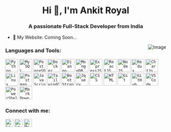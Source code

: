 <!---
ankit-royal/ankit-royal is a ✨ special ✨ repository because its `README.md` (this file) appears on your GitHub profile.
You can click the Preview link to take a look at your changes.
--->
<h1 align="center">Hi 👋, I'm Ankit Royal</h1>
<h3 align="center">A passionate Full-Stack Developer from India</h3>

- 🔗 My Website: Coming Soon...
<!-- 
- 👋 Hi, I’m @ankit-royal
- 👀 I’m interested in ...
- 🌱 I’m currently learning ...
- 💞️ I’m looking to collaborate on ...
- 📫 How to reach me ... 
-->
<img align="right" alt="Image" style="border-radius: 10;" src="https://github.com/ankit-royal/ankit-royal/assets/151389101/10a73085-492d-4109-addd-1b31939e683c" />

**<h3>Languages and Tools:</h3>**

<code><img src="https://github.com/ankit-royal/ankit-royal/assets/151389101/532a8a38-2379-472d-9b04-711c837de1a7" alt="Python" height="40"></code>
<code><img src="https://github.com/ankit-royal/ankit-royal/assets/151389101/63cb5763-8b05-41b6-850e-0e0fd66d0941" alt="MySQL" height="40"></code>
<code><img src="https://github.com/ankit-royal/ankit-royal/assets/151389101/dd380709-12aa-4d50-ad87-cf90d4f20e9f" alt="PostgreSQL" height="40"></code>
<code><img src="https://github.com/ankit-royal/ankit-royal/assets/151389101/ec48b43e-cd88-408b-b453-0452018ad131" alt="Docker" height="40"></code>
<code><img src="https://github.com/ankit-royal/ankit-royal/assets/151389101/27a742fe-0248-4925-aed8-c2cc5af8373a" alt="Django" height="40"></code>
<code><img src="https://github.com/ankit-royal/ankit-royal/assets/151389101/43cd94f8-a776-47bc-8baf-6ad3e20692cc" alt="MongoDB" height="40"></code>
<code><img src="https://github.com/ankit-royal/ankit-royal/assets/151389101/1c08e729-13fe-4e61-a689-9edd9b924458" alt="ExpressJS" height="40"></code>
<code><img src="https://github.com/ankit-royal/ankit-royal/assets/151389101/17a754b3-4403-41c7-b636-b18e9a979b53" alt="ReactJS" height="40"></code>
<code><img src="https://github.com/ankit-royal/ankit-royal/assets/151389101/63134c25-f195-468c-8889-905554502062" alt="NodeJS" height="40"></code>
<code><img src="https://github.com/ankit-royal/ankit-royal/assets/151389101/c5f97ad4-b07a-4cda-9662-6dde6ba225c0" alt="Redux" height="40"></code>
<code><img src="https://github.com/ankit-royal/ankit-royal/assets/151389101/a4904e52-59ab-4c3f-afab-ae09d303a26d" alt="ChartJs" height="40"></code>
<code><img src="https://github.com/ankit-royal/ankit-royal/assets/151389101/f1d54dbf-4183-4312-b435-e9ca203392bb" alt="Linux" height="40"></code>
<code><img src="https://github.com/ankit-royal/ankit-royal/assets/151389101/d23a2736-4cdc-4414-85c3-d7a15800aafe" alt="Postman" height="40"></code>
<code><img src="https://github.com/ankit-royal/ankit-royal/assets/151389101/068a137f-b075-4f7f-b683-2551501b839d" alt="JavaScript" height="40"></code>
<code><img src="https://github.com/ankit-royal/ankit-royal/assets/151389101/48f2a6e1-c574-4368-be8f-f13b29e96b46" alt="TailwindCSS" height="40"></code>
<code><img src="https://github.com/ankit-royal/ankit-royal/assets/151389101/5a1b1381-de31-4387-9453-9e0f802b47fe" alt="BootStrap" height="40"></code>
<code><img src="https://github.com/ankit-royal/ankit-royal/assets/151389101/19081e5d-b4c9-4e21-9fd5-97d39b95c015" alt="Jquery" height="40"></code>
<code><img src="https://github.com/ankit-royal/ankit-royal/assets/151389101/c97c0e62-c3af-43b4-9906-efe42a4beebc" alt="CSS" height="40"></code>
<code><img src="https://github.com/ankit-royal/ankit-royal/assets/151389101/1b9d2267-9fe8-4805-886b-91c309c4deaa" alt="HTML" height="40"></code>
<code><img src="https://github.com/ankit-royal/ankit-royal/assets/151389101/48219948-bf32-4fa2-a606-8e6d43051abf" alt="Git" height="40"></code>
<code><img src="https://github.com/ankit-royal/ankit-royal/assets/151389101/01f9d3cb-493f-4c64-8a07-ca3f8137cc8c" alt="GitHub" height="40"></code>
<code><img src="https://github.com/ankit-royal/ankit-royal/assets/151389101/d14299f0-5a0a-4030-8259-de8be1d09bc1" alt="VSCode" height="40"></code>
<code><img src="https://github.com/ankit-royal/ankit-royal/assets/151389101/63a5f59f-af07-4533-805c-15306028f1d5" alt="PowerShell" height="40"></code>
<code><img src="https://github.com/ankit-royal/ankit-royal/assets/151389101/77bb6b66-9ac6-4507-a400-a0617f57deac" alt="MarkDown" height="40"></code>
<!--
<code><img src="https://github.com/ankit-royal/ankit-royal/assets/151389101/b46a762e-5160-4f8a-9dd1-a28dd363b69d" alt="NextJS" height="40"></code>
<code><img src="https://github.com/ankit-royal/ankit-royal/assets/151389101/d40db653-a494-4059-9ae0-77ca294cb1ca" alt="PhotoShop" height="40"></code>
<code><img src="https://github.com/ankit-royal/ankit-royal/assets/151389101/3eb870a2-e01b-47d4-9915-f7b4f8bbf2ff" alt="FastApi" height="40"></code>
<code><img src="https://github.com/ankit-royal/ankit-royal/assets/151389101/b44c96ca-7d5a-4a4b-8741-e64d82a87156" alt="Flask" height="40"></code>
--->

**<h3 align="left">Connect with me:</h3>**
<p align="left">
<code><a href="https://www.linkedin.com/in/ankit-royal/" target="_blank"><img src="https://github.com/ankit-royal/ankit-royal/assets/151389101/e3c6cfbf-6ecc-4b31-a2fa-d4808dfede57" alt="Linkedin" height="25" width="25" /></a></code>
<code><a href="https://www.leetcode.com/ankitroyal/" target="_blank"><img src="https://github.com/ankit-royal/ankit-royal/assets/151389101/ba8cd84b-0db5-45c3-9517-180628d3a9ae" alt="LeetCode" height="25" width="25" /></a></code>
<code><a href="https://ankit-royal.medium.com/" target="_blank"><img src="https://github.com/ankit-royal/ankit-royal/assets/151389101/ca50e802-e238-4f4b-88b0-a6796140888f" alt="Medium" height="25" width="25" /></a></code>
</p>
